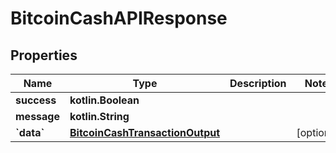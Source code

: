 # BitcoinCashAPIResponse

## Properties

| Name         | Type                                                                | Description | Notes       |
| ------------ | ------------------------------------------------------------------- | ----------- | ----------- |
| **success**  | **kotlin.Boolean**                                                  |             |             |
| **message**  | **kotlin.String**                                                   |             |             |
| **\`data\`** | [**BitcoinCashTransactionOutput**](bitcoincashtransactionoutput.md) |             | \[optional] |
